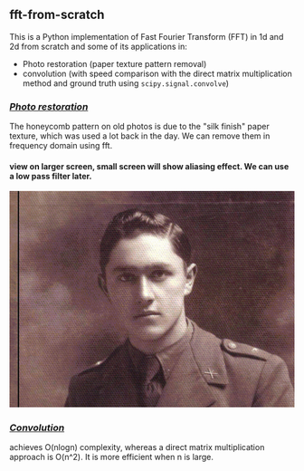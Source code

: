 ## fft-from-scratch
This is a Python implementation of Fast Fourier Transform (FFT) in 1d and 2d from scratch and some of its applications in:
* Photo restoration (paper texture pattern removal)
* convolution (with speed comparison with the direct matrix multiplication method and ground truth using `scipy.signal.convolve`)

### [*Photo restoration*](https://nbviewer.org/github/samrere/fft-from-scratch/blob/main/pattern_removal.ipynb)
The honeycomb pattern on old photos is due to the "silk finish" paper texture, which was used a lot back in the day. We can remove them in frequency domain using fft.
#### view on larger screen, small screen will show aliasing effect. We can use a low pass filter later.
<p align="center">
  <img src="https://github.com/samrere/fft-from-scratch/blob/main/images/slider.gif" width="1000">
</p>

### [*Convolution*](https://nbviewer.org/github/samrere/fft-from-scratch/blob/main/convolution_comparison.ipynb)
achieves O(nlogn) complexity, whereas a direct matrix multiplication approach is O(n^2). It is more efficient when n is large.
	 
